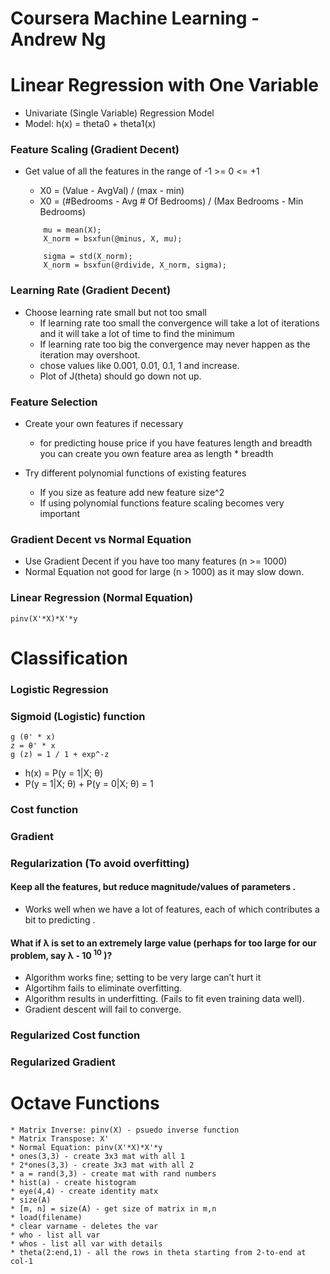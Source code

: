 Coursera Machine Learning - Andrew Ng
=====================================


# Linear Regression with One Variable
* Univariate (Single Variable) Regression Model
* Model: h(x) = theta0 + theta1(x) 


### Feature Scaling (Gradient Decent)
* Get value of all the features in the range of -1 >= 0 <= +1
	- X0 =  (Value - AvgVal) / (max - min) 
	- X0 = (#Bedrooms - Avg # Of Bedrooms) / (Max Bedrooms - Min Bedrooms)
	
	```
		mu = mean(X);
		X_norm = bsxfun(@minus, X, mu);

		sigma = std(X_norm);
		X_norm = bsxfun(@rdivide, X_norm, sigma);
	```


### Learning Rate (Gradient Decent)
* Choose learning rate small but not too small
	- If learning rate too small the convergence will take a lot of iterations and it will take a lot of time to find the minimum
	- If learning rate too big the convergence may never happen as the iteration may overshoot.
	- chose values like 0.001, 0.01, 0.1, 1 and increase.
	- Plot of J(theta) should go down not up.


### Feature Selection
* Create your own features if necessary
	- for predicting house price if you have features length and breadth you can create you own feature area as length * breadth

* Try different polynomial functions of existing features 
	- If you size as feature add new feature size^2
	- If using polynomial functions feature scaling becomes very important


### Gradient Decent vs Normal Equation
* Use Gradient Decent if you have too many features (n >= 1000)
* Normal Equation not good for large (n > 1000) as it may slow down.



### Linear Regression (Normal Equation)
```
pinv(X'*X)*X'*y
```


# Classification

### Logistic Regression

### Sigmoid (Logistic) function

```
g (θ' * x)
z = θ' * x
g (z) = 1 / 1 + exp^-z
```

* h(x) = P(y = 1|X; θ)
* P(y = 1|X; θ) + P(y = 0|X; θ) = 1


### Cost function

### Gradient

### Regularization (To avoid overfitting)

#### Keep all the features, but reduce magnitude/values of parameters .
- Works well when we have a lot of features, each of which contributes a bit to predicting .

#### What if λ is set to an extremely large value (perhaps for too large for our problem, say  λ - 10 <sup>10</sup> )?
- Algorithm works fine; setting to be very large can’t hurt it
- Algortihm fails to eliminate overfitting.
- Algorithm results in underfitting. (Fails to fit even training data well).
- Gradient descent will fail to converge.

### Regularized Cost function

### Regularized Gradient






# Octave Functions
```
* Matrix Inverse: pinv(X) - psuedo inverse function
* Matrix Transpose: X'
* Normal Equation: pinv(X'*X)*X'*y
* ones(3,3) - create 3x3 mat with all 1
* 2*ones(3,3) - create 3x3 mat with all 2
* a = rand(3,3) - create mat with rand numbers
* hist(a) - create histogram
* eye(4,4) - create identity matx
* size(A)
* [m, n] = size(A) - get size of matrix in m,n
* load(filename)
* clear varname - deletes the var
* who - list all var
* whos - list all var with details
* theta(2:end,1) - all the rows in theta starting from 2-to-end at col-1
```













